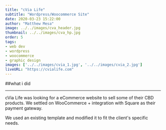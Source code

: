 ```yaml
---
title: "cVia Life"
subtitle: "Wordpress/Woocommerce Site"
date: 2020-03-23 15:22:00
author: "Matthew Mesa"
image: ../../images/cva_header.jpg
thumbnail: ../../images/cva_hp.jpg
order: 5
tags:
- web dev
- wordpress
- woocommerce
- graphic design
images: ['../../images/cvia_1.jpg', '../../images/cvia_2.jpg']
liveURL: "https://cvialife.com"
---
```


##what i did

***

cVia Life was looking for a eCommerce website to sell some of their CBD products. We settled on WooCommerce + integration with Square as their payment gateway.

We used an existing template and modified it to fit the client's specific needs.
